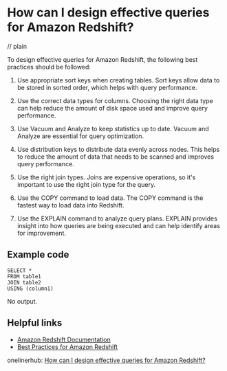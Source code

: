# How can I design effective queries for Amazon Redshift?
// plain

To design effective queries for Amazon Redshift, the following best practices should be followed:

1. Use appropriate sort keys when creating tables. Sort keys allow data to be stored in sorted order, which helps with query performance.

2. Use the correct data types for columns. Choosing the right data type can help reduce the amount of disk space used and improve query performance.

3. Use Vacuum and Analyze to keep statistics up to date. Vacuum and Analyze are essential for query optimization.

4. Use distribution keys to distribute data evenly across nodes. This helps to reduce the amount of data that needs to be scanned and improves query performance.

5. Use the right join types. Joins are expensive operations, so it's important to use the right join type for the query.

6. Use the COPY command to load data. The COPY command is the fastest way to load data into Redshift.

7. Use the EXPLAIN command to analyze query plans. EXPLAIN provides insight into how queries are being executed and can help identify areas for improvement.

## Example code

```
SELECT *
FROM table1
JOIN table2
USING (column1)
```
No output.

## Helpful links
- [Amazon Redshift Documentation](https://docs.aws.amazon.com/redshift/latest/dg/welcome.html)
- [Best Practices for Amazon Redshift](https://www.intermix.io/blog/best-practices-for-amazon-redshift/)

onelinerhub: [How can I design effective queries for Amazon Redshift?](https://onelinerhub.com/amazon-redshift/how-can-i-design-effective-queries-for-amazon-redshift)